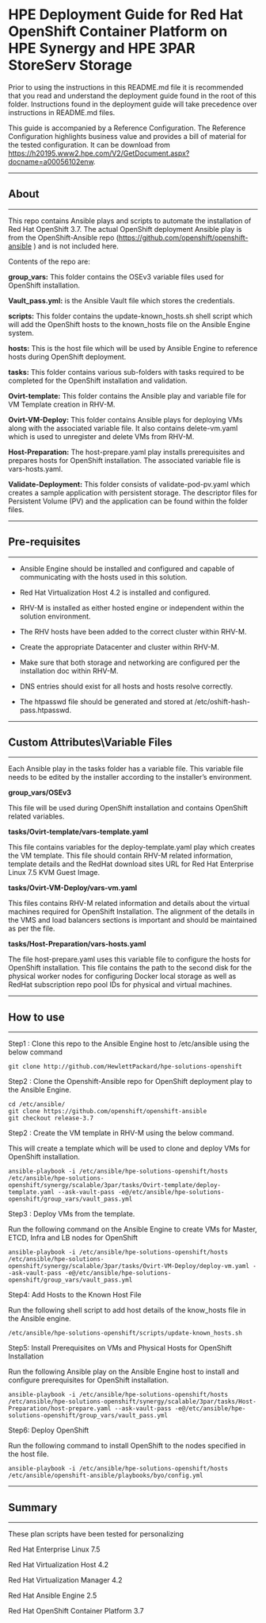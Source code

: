 # HPE Deployment Guide for Red Hat OpenShift Container Platform on HPE Synergy and HPE 3PAR StoreServ Storage

Prior to using the instructions in this README.md file it is recommended that you read and understand the deployment guide found in the root of this folder. Instructions found in the deployment guide will take precedence over instructions in README.md files.

This guide is accompanied by a Reference Configuration. The Reference Configuration highlights business value and provides a bill of material for the tested configuration. It can be download from https://h20195.www2.hpe.com/V2/GetDocument.aspx?docname=a00056102enw.

________________________________________
## About ##
________________________________________

This repo contains Ansible plays and scripts to automate the installation of Red Hat OpenShift 3.7. The actual OpenShift deployment Ansible play is from the OpenShift-Ansible repo (https://github.com/openshift/openshift-ansible ) and is not included here.

Contents of the repo are:

**group_vars:** This folder contains the OSEv3 variable files used for OpenShift installation.

**Vault_pass.yml:** is the Ansible Vault file which stores the credentials.

**scripts:** This folder contains the update-known_hosts.sh shell script which will add the OpenShift hosts to the known_hosts file on the Ansible Engine system.

**hosts:** This is the host file which will be used by Ansible Engine to reference hosts during OpenShift deployment.

**tasks:** This folder contains various sub-folders with tasks required to be completed for the OpenShift installation and validation.

**Ovirt-template:** This folder contains the Ansible play and variable file for VM Template creation in RHV-M.

**Ovirt-VM-Deploy:** This folder contains Ansible plays for deploying VMs along with the associated variable file. It also contains delete-vm.yaml which is used to unregister and delete VMs from RHV-M.

**Host-Preparation:** The host-prepare.yaml play installs prerequisites and prepares hosts for OpenShift installation. The associated variable file is vars-hosts.yaml.

**Validate-Deployment:** This folder consists of validate-pod-pv.yaml which creates a sample application with persistent storage. The descriptor files for Persistent Volume (PV) and the application can be found within the folder files.

 
________________________________________
## Pre-requisites ##
________________________________________
 
 - Ansible Engine should be installed and configured and capable of communicating with the hosts used in this solution.
 
 - Red Hat Virtualization Host 4.2 is installed and configured.
 
 - RHV-M is installed as either hosted engine or independent within the solution environment.
 
 - The RHV hosts have been added to the correct cluster within RHV-M.
 
 - Create the appropriate Datacenter and cluster within RHV-M.
 
 - Make sure that both storage and networking are configured per the installation doc within RHV-M.
 
 - DNS entries should exist for all hosts and hosts resolve correctly.
 
 - The htpasswd file should be generated and stored at /etc/oshift-hash-pass.htpasswd.


________________________________________
## Custom Attributes\Variable Files  ##
________________________________________
	
Each Ansible play in the tasks folder has a variable file. This variable file needs to be edited by the installer according to the installer’s environment.

**group_vars/OSEv3**

This file will be used during OpenShift installation and contains OpenShift related variables. 

**tasks/Ovirt-template/vars-template.yaml**

This file contains variables for the deploy-template.yaml play which creates the VM template. This file should contain RHV-M related information, template details and the RedHat download sites URL for Red Hat Enterprise Linux 7.5 KVM Guest Image.

**tasks/Ovirt-VM-Deploy/vars-vm.yaml**

This files contains RHV-M related information and details about the virtual machines required for OpenShift Installation. The alignment of the details in the VMS and load balancers sections is important and should be maintained as per the file.

**tasks/Host-Preparation/vars-hosts.yaml**

The file host-prepare.yaml uses this variable file to configure the hosts for OpenShift installation. This file contains the path to the second disk for the physical worker nodes for configuring Docker local storage as well as RedHat subscription repo pool IDs for physical and virtual machines.

________________________________________
## How to use ##
________________________________________

Step1 : Clone this repo to the Ansible Engine host to /etc/ansible using the below command
```
git clone http://github.com/HewlettPackard/hpe-solutions-openshift
```

Step2 : Clone the Openshift-Ansible repo for OpenShift deployment play to the Ansible Engine.
```
cd /etc/ansible/
git clone https://github.com/openshift/openshift-ansible
git checkout release-3.7
```

Step2 : Create the VM template in RHV-M using the below command. 

This will create a template which will be used to clone and deploy VMs for OpenShift installation.
``` 
ansible-playbook -i /etc/ansible/hpe-solutions-openshift/hosts /etc/ansible/hpe-solutions-openshift/synergy/scalable/3par/tasks/Ovirt-template/deploy-template.yaml --ask-vault-pass -e@/etc/ansible/hpe-solutions-openshift/group_vars/vault_pass.yml
```

Step3 : Deploy VMs from the template.

Run the following command on the Ansible Engine to create VMs for Master, ETCD, Infra and LB nodes for OpenShift
```
ansible-playbook -i /etc/ansible/hpe-solutions-openshift/hosts /etc/ansible/hpe-solutions-openshift/synergy/scalable/3par/tasks/Ovirt-VM-Deploy/deploy-vm.yaml --ask-vault-pass -e@/etc/ansible/hpe-solutions-openshift/group_vars/vault_pass.yml
```

Step4: Add Hosts to the Known Host File

Run the following shell script to add host details of the know_hosts file in the Ansible engine. 
```
/etc/ansible/hpe-solutions-openshift/scripts/update-known_hosts.sh
```

Step5: Install Prerequisites on VMs and Physical Hosts for OpenShift Installation

Run the following Ansible play on the Ansible Engine host to install and configure prerequisites for OpenShift installation.
```
ansible-playbook -i /etc/ansible/hpe-solutions-openshift/hosts /etc/ansible/hpe-solutions-openshift/synergy/scalable/3par/tasks/Host-Preparation/host-prepare.yaml --ask-vault-pass -e@/etc/ansible/hpe-solutions-openshift/group_vars/vault_pass.yml 
```

Step6: Deploy OpenShift

Run the following command to install OpenShift to the nodes specified in the host file.
```
ansible-playbook -i /etc/ansible/hpe-solutions-openshift/hosts /etc/ansible/openshift-ansible/playbooks/byo/config.yml
```
________________________________________
## Summary ##
________________________________________
These plan scripts have been tested for personalizing

Red Hat Enterprise Linux 7.5

Red Hat Virtualization Host 4.2

Red Hat Virtualization Manager 4.2

Red Hat Ansible Engine 2.5

Red Hat OpenShift Container Platform 3.7


